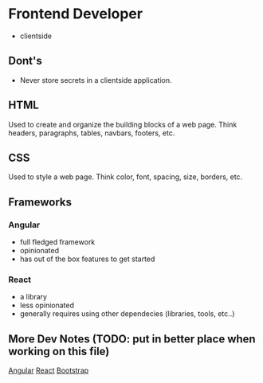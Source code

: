 # Frontend Developer

- clientside

## Dont's

- Never store secrets in a clientside application.

## HTML

Used to create and organize the building blocks of a web page. Think headers, paragraphs, tables, navbars, footers, etc.

## CSS

Used to style a web page. Think color, font, spacing, size, borders, etc.

## Frameworks

### Angular

- full fledged framework
- opinionated
- has out of the box features to get started

### React

- a library
- less opinionated
- generally requires using other dependecies (libraries, tools, etc..)

## More Dev Notes (TODO: put in better place when working on this file)

[Angular](notes/web-dev/frontend/angular.md)
[React](notes/web-dev/frontend//react.md)
[Bootstrap](notes/web-dev/frontend/bootstrap.md)
